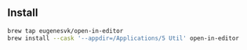 ## Install

```sh
brew tap eugenesvk/open-in-editor
brew install --cask '--appdir=/Applications/5 Util' open-in-editor
```
